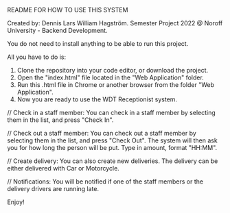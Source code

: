 README FOR HOW TO USE THIS SYSTEM

Created by: Dennis Lars William Hagström.
Semester Project 2022 @ Noroff University - Backend Development.

You do not need to install anything to be able to run this project.

All you have to do is:

  1. Clone the repository into your code editor, or download the project.
  2. Open the "index.html" file located in the "Web Application" folder.
  3. Run this .html file in Chrome or another browser from the folder "Web Application".
  4. Now you are ready to use the WDT Receptionist system.

// Check in a staff member:
  You can check in a staff member by selecting them in the list, and press "Check In".

// Check out a staff member:
  You can check out a staff member by selecting them in the list, and press "Check Out".
  The system will then ask you for how long the person will be put. Type in amount, format "HH:MM".

// Create delivery:
  You can also create new deliveries. 
  The delivery can be either delivered with Car or Motorcycle.

// Notifications:
  You will be notified if one of the staff members or the delivery drivers are running late.


Enjoy!

